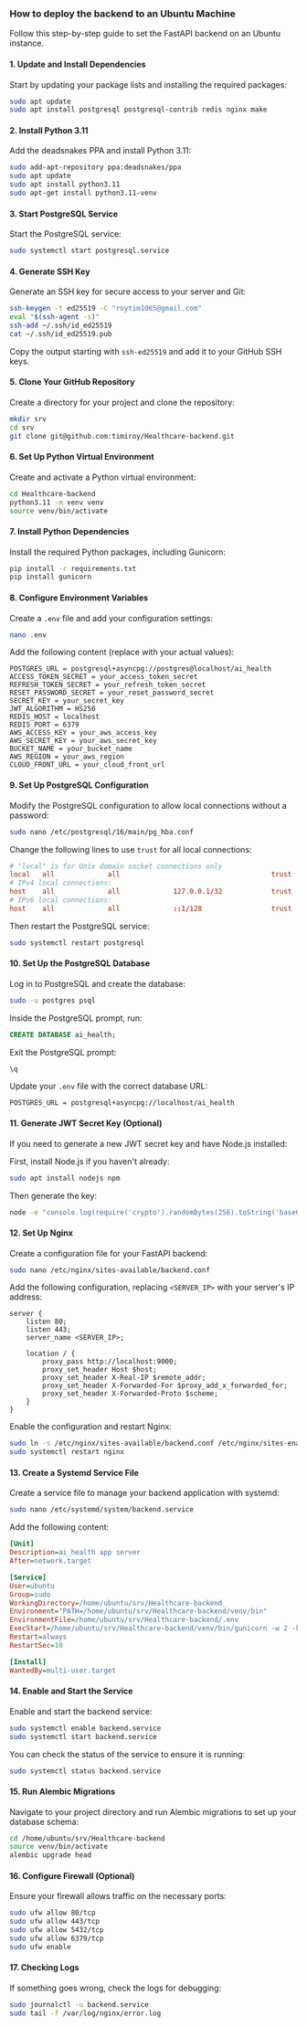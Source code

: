 ### How to deploy the backend to an Ubuntu Machine

Follow this step-by-step guide to set the FastAPI backend on an Ubuntu instance.

#### 1. Update and Install Dependencies

Start by updating your package lists and installing the required packages:

```bash
sudo apt update
sudo apt install postgresql postgresql-contrib redis nginx make
```

#### 2. Install Python 3.11

Add the deadsnakes PPA and install Python 3.11:

```bash
sudo add-apt-repository ppa:deadsnakes/ppa
sudo apt update
sudo apt install python3.11
sudo apt-get install python3.11-venv
```

#### 3. Start PostgreSQL Service

Start the PostgreSQL service:

```bash
sudo systemctl start postgresql.service
```

#### 4. Generate SSH Key

Generate an SSH key for secure access to your server and Git:

```bash
ssh-keygen -t ed25519 -C "roytim1065@gmail.com"
eval "$(ssh-agent -s)"
ssh-add ~/.ssh/id_ed25519
cat ~/.ssh/id_ed25519.pub
```

Copy the output starting with `ssh-ed25519` and add it to your GitHub SSH keys.

#### 5. Clone Your GitHub Repository

Create a directory for your project and clone the repository:

```bash
mkdir srv
cd srv
git clone git@github.com:timiroy/Healthcare-backend.git
```

#### 6. Set Up Python Virtual Environment

Create and activate a Python virtual environment:

```bash
cd Healthcare-backend
python3.11 -m venv venv
source venv/bin/activate
```

#### 7. Install Python Dependencies

Install the required Python packages, including Gunicorn:

```bash
pip install -r requirements.txt
pip install gunicorn
```

#### 8. Configure Environment Variables

Create a `.env` file and add your configuration settings:

```bash
nano .env
```

Add the following content (replace with your actual values):

```env
POSTGRES_URL = postgresql+asyncpg://postgres@localhost/ai_health
ACCESS_TOKEN_SECRET = your_access_token_secret
REFRESH_TOKEN_SECRET = your_refresh_token_secret
RESET_PASSWORD_SECRET = your_reset_password_secret
SECRET_KEY = your_secret_key
JWT_ALGORITHM = HS256
REDIS_HOST = localhost
REDIS_PORT = 6379
AWS_ACCESS_KEY = your_aws_access_key
AWS_SECRET_KEY = your_aws_secret_key
BUCKET_NAME = your_bucket_name
AWS_REGION = your_aws_region
CLOUD_FRONT_URL = your_cloud_front_url
```

#### 9. Set Up PostgreSQL Configuration

Modify the PostgreSQL configuration to allow local connections without a password:

```bash
sudo nano /etc/postgresql/16/main/pg_hba.conf
```

Change the following lines to use `trust` for all local connections:

```conf
# "local" is for Unix domain socket connections only
local   all             all                                     trust
# IPv4 local connections:
host    all             all             127.0.0.1/32            trust
# IPv6 local connections:
host    all             all             ::1/128                 trust
```

Then restart the PostgreSQL service:

```bash
sudo systemctl restart postgresql
```

#### 10. Set Up the PostgreSQL Database

Log in to PostgreSQL and create the database:

```bash
sudo -u postgres psql
```

Inside the PostgreSQL prompt, run:

```sql
CREATE DATABASE ai_health;
```

Exit the PostgreSQL prompt:

```sql
\q
```

Update your `.env` file with the correct database URL:

```env
POSTGRES_URL = postgresql+asyncpg://localhost/ai_health
```

#### 11. Generate JWT Secret Key (Optional)

If you need to generate a new JWT secret key and have Node.js installed:

First, install Node.js if you haven't already:

```bash
sudo apt install nodejs npm
```

Then generate the key:

```bash
node -e "console.log(require('crypto').randomBytes(256).toString('base64'))"
```

#### 12. Set Up Nginx

Create a configuration file for your FastAPI backend:

```bash
sudo nano /etc/nginx/sites-available/backend.conf
```

Add the following configuration, replacing `<SERVER_IP>` with your server's IP address:

```nginx
server {
    listen 80;
    listen 443;
    server_name <SERVER_IP>;

    location / {
        proxy_pass http://localhost:9000;
        proxy_set_header Host $host;
        proxy_set_header X-Real-IP $remote_addr;
        proxy_set_header X-Forwarded-For $proxy_add_x_forwarded_for;
        proxy_set_header X-Forwarded-Proto $scheme;
    }
}
```

Enable the configuration and restart Nginx:

```bash
sudo ln -s /etc/nginx/sites-available/backend.conf /etc/nginx/sites-enabled/
sudo systemctl restart nginx
```

#### 13. Create a Systemd Service File

Create a service file to manage your backend application with systemd:

```bash
sudo nano /etc/systemd/system/backend.service
```

Add the following content:

```ini
[Unit]
Description=ai_health app server
After=network.target

[Service]
User=ubuntu
Group=sudo
WorkingDirectory=/home/ubuntu/srv/Healthcare-backend
Environment="PATH=/home/ubuntu/srv/Healthcare-backend/venv/bin"
EnvironmentFile=/home/ubuntu/srv/Healthcare-backend/.env
ExecStart=/home/ubuntu/srv/Healthcare-backend/venv/bin/gunicorn -w 2 -k uvicorn.workers.UvicornWorker ai_health.root.app:app --bind 0.0.0.0:9000
Restart=always
RestartSec=10

[Install]
WantedBy=multi-user.target
```

#### 14. Enable and Start the Service

Enable and start the backend service:

```bash
sudo systemctl enable backend.service
sudo systemctl start backend.service
```

You can check the status of the service to ensure it is running:

```bash
sudo systemctl status backend.service
```

#### 15. Run Alembic Migrations

Navigate to your project directory and run Alembic migrations to set up your database schema:

```bash
cd /home/ubuntu/srv/Healthcare-backend
source venv/bin/activate
alembic upgrade head
```

#### 16. Configure Firewall (Optional)

Ensure your firewall allows traffic on the necessary ports:

```bash
sudo ufw allow 80/tcp
sudo ufw allow 443/tcp
sudo ufw allow 5432/tcp
sudo ufw allow 6379/tcp
sudo ufw enable
```

#### 17. Checking Logs

If something goes wrong, check the logs for debugging:

```bash
sudo journalctl -u backend.service
sudo tail -f /var/log/nginx/error.log
```